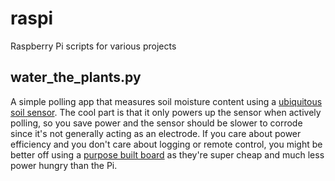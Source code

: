 # raspi
Raspberry Pi scripts for various projects 

## water_the_plants.py

A simple polling app that measures soil moisture content using a [ubiquitous soil sensor](http://amzn.to/1PvM0Lf).  The cool part is that it only powers up the sensor when actively polling, so you save power and the sensor should be slower to corrode since it's not generally acting as an electrode.  If you care about power efficiency and you don't care about logging or remote control, you might be better off using a [purpose built board](http://amzn.to/1UBTgE4) as they're super cheap and much less power hungry than the Pi.
